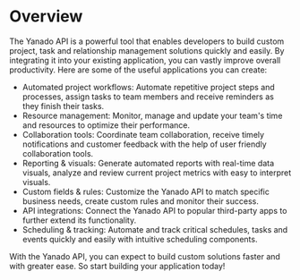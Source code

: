 # Overview

The Yanado API is a powerful tool that enables developers to build custom
project, task and relationship management solutions quickly and easily. By
integrating it into your existing application, you can vastly improve overall
productivity. Here are some of the useful applications you can create:

- Automated project workflows: Automate repetitive project steps and processes,
  assign tasks to team members and receive reminders as they finish their
  tasks.
- Resource management: Monitor, manage and update your team's time and
  resources to optimize their performance.
- Collaboration tools: Coordinate team collaboration, receive timely
  notifications and customer feedback with the help of user friendly
  collaboration tools.
- Reporting & visuals: Generate automated reports with real-time data visuals,
  analyze and review current project metrics with easy to interpret visuals.
- Custom fields & rules: Customize the Yanado API to match specific business
  needs, create custom rules and monitor their success.
- API integrations: Connect the Yanado API to popular third-party apps to
  further extend its functionality.
- Scheduling & tracking: Automate and track critical schedules, tasks and
  events quickly and easily with intuitive scheduling components.

With the Yanado API, you can expect to build custom solutions faster and with
greater ease. So start building your application today!
